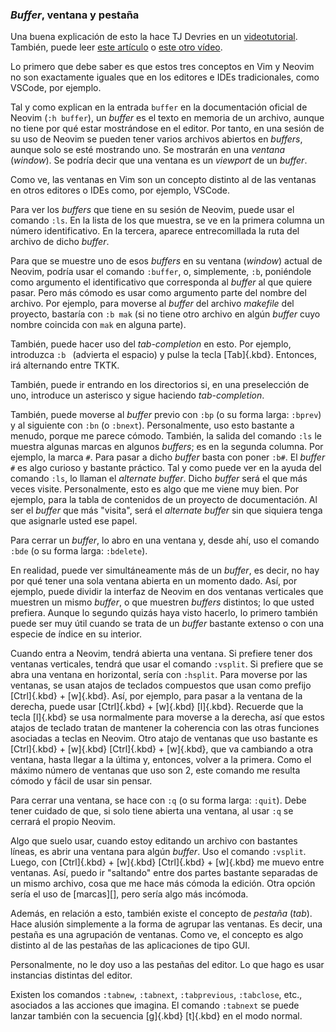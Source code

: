 


### _Buffer_, ventana y pestaña

Una buena explicación de esto la hace TJ Devries en un
[videotutorial][devries-buffers-ventanas]. También, puede leer [este
artículo][articulo-buffers-ventanas-1] o [este otro
vídeo][tuto-buffers-tabs-2].

[devries-buffers-ventanas]: https://www.youtube.com/watch?v=htUMvXINZCA&list=PLep05UYkc6wTyBe7kPjQFWVXTlhKeQejM&index=11
[articulo-buffers-ventanas-1]: https://medium.com/@paulodiovani/vim-buffers-windows-and-tabs-an-overview-8e2a57c57afa
[tuto-buffers-tabs-2]: https://www.youtube.com/watch?v=sK6HR9lzgU0&pp=ugUEEgJlbg%3D%3D

Lo primero que debe saber es que estos tres conceptos en Vim y Neovim no
son exactamente iguales que en los editores e IDEs tradicionales, como
VSCode, por ejemplo.

Tal y como explican en la entrada `buffer` en la documentación oficial de
Neovim (`:h buffer`), un _buffer_ es el texto en memoria de un archivo,
aunque no tiene por qué estar mostrándose en el editor. Por tanto, en una
sesión de su uso de Neovim se pueden tener varios archivos abiertos en
_buffers_, aunque solo se esté mostrando uno. Se mostrarán en una _ventana_
(_window_). Se podría decir que una ventana es un _viewport_ de un _buffer_.

Como ve, las ventanas en Vim son un concepto distinto al de las ventanas en
otros editores o IDEs como, por ejemplo, VSCode.

Para ver los _buffers_ que tiene en su sesión de Neovim, puede usar el
comando `:ls`. En la lista de los que muestra, se ve en la primera columna
un número identificativo. En la tercera, aparece entrecomillada la ruta del
archivo de dicho _buffer_.

Para que se muestre uno de esos _buffers_ en su ventana (_window_) actual de
Neovim, podría usar el comando `:buffer`, o, simplemente, `:b`, poniéndole
como argumento el identificativo que corresponda al _buffer_ al que quiere
pasar. Pero más cómodo es usar como argumento parte del nombre del archivo.
Por ejemplo, para moverse al _buffer_ del archivo _makefile_ del proyecto,
bastaría con `:b mak` (si no tiene otro archivo en algún _buffer_ cuyo
nombre coincida con `mak` en alguna parte).

También, puede hacer uso del _tab-completion_ en esto. Por ejemplo,
introduzca `:b ` (advierta el espacio) y pulse la tecla [Tab]{.kbd}.
Entonces, irá alternando entre TKTK.

También, puede ir entrando en los directorios si, en una preselección de
uno, introduce un asterisco y sigue haciendo _tab-completion_.

También, puede moverse al _buffer_ previo con `:bp` (o su forma larga:
`:bprev`) y al siguiente con `:bn` (o `:bnext`). Personalmente, uso esto
bastante a menudo, porque me parece cómodo. También, la salida del comando
`:ls` le muestra algunas marcas en algunos _buffers_; es en la segunda
columna. Por ejemplo, la marca `#`. Para pasar a dicho _buffer_ basta con
poner `:b#`. El _buffer_ `#` es algo curioso y bastante práctico. Tal y como
puede ver en la ayuda del comando `:ls`, lo llaman el _alternate buffer_.
Dicho _buffer_ será el que más veces visite. Personalmente, esto es algo que
me viene muy bien. Por ejemplo, para la tabla de contenidos de un proyecto
de documentación. Al ser el _buffer_ que más "visita", será el _alternate
buffer_ sin que siquiera tenga que asignarle usted ese papel.

Para cerrar un _buffer_, lo abro en una ventana y, desde ahí, uso el comando
`:bde` (o su forma larga: `:bdelete`).

En realidad, puede ver simultáneamente más de un _buffer_, es decir, no hay
por qué tener una sola ventana abierta en un momento dado. Así, por ejemplo,
puede dividir la interfaz de Neovim en dos ventanas verticales que muestren
un mismo _buffer_, o que muestren _buffers_ distintos; lo que usted
prefiera. Aunque lo segundo quizás haya visto hacerlo, lo primero también
puede ser muy útil cuando se trata de un _buffer_ bastante extenso o con una
especie de índice en su interior.

Cuando entra a Neovim, tendrá abierta una ventana. Si prefiere tener dos
ventanas verticales, tendrá que usar el comando `:vsplit`. Si prefiere que
se abra una ventana en horizontal, sería con `:hsplit`. Para moverse por las
ventanas, se usan atajos de teclados compuestos que usan como prefijo
[Ctrl]{.kbd} + [w]{.kbd}. Así, por ejemplo, para pasar a la ventana de la
derecha, puede usar [Ctrl]{.kbd} + [w]{.kbd} [l]{.kbd}. Recuerde que la
tecla [l]{.kbd} se usa normalmente para moverse a la derecha, así que estos
atajos de teclado tratan de mantener la coherencia con las otras funciones
asociadas a teclas en Neovim. Otro atajo de ventanas que uso bastante es
[Ctrl]{.kbd} + [w]{.kbd} [Ctrl]{.kbd} + [w]{.kbd}, que va cambiando a otra
ventana, hasta llegar a la última y, entonces, volver a la primera. Como el
máximo número de ventanas que uso son 2, este comando me resulta cómodo y
fácil de usar sin pensar.

Para cerrar una ventana, se hace con `:q` (o su forma larga: `:quit`). Debe
tener cuidado de que, si solo tiene abierta una ventana, al usar `:q` se
cerrará el propio Neovim.

Algo que suelo usar, cuando estoy editando un archivo con bastantes líneas,
es abrir una ventana para algún _buffer_. Uso el comando `:vsplit`. Luego,
con [Ctrl]{.kbd} + [w]{.kbd} [Ctrl]{.kbd} + [w]{.kbd} me muevo entre
ventanas. Así, puedo ir "saltando" entre dos partes bastante separadas de un
mismo archivo, cosa que me hace más cómoda la edición. Otra opción sería el
uso de [marcas][], pero sería algo más incómoda.

Además, en relación a esto, también existe el concepto de _pestaña_ (_tab_).
Hace alusión simplemente a la forma de agrupar las ventanas. Es decir, una
pestaña es una agrupación de ventanas. Como ve, el concepto es algo distinto
al de las pestañas de las aplicaciones de tipo GUI.

Personalmente, no le doy uso a las pestañas del editor. Lo que hago es usar
instancias distintas del editor.

Existen los comandos `:tabnew`, `:tabnext`, `:tabprevious`, `:tabclose`,
etc., asociados a las acciones que imagina. El comando `:tabnext` se puede
lanzar también con la secuencia [g]{.kbd} [t]{.kbd} en el modo normal.





<!-- Hacer que desaparezcan las demás ventanas de la vista: `:only`. -->



